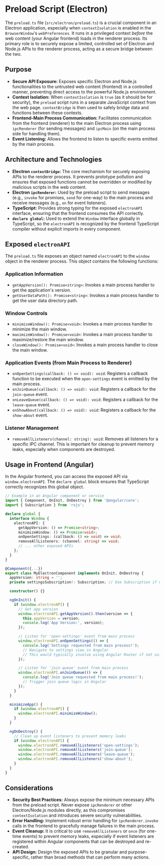 # Preload Script (Electron)

The `preload.ts` file (`src/electron/preload.ts`) is a crucial component in an Electron application, especially when `contextIsolation` is enabled in the `BrowserWindow`'s `webPreferences`. It runs in a privileged context *before* the web content (your Angular frontend) loads in the renderer process. Its primary role is to securely expose a limited, controlled set of Electron and Node.js APIs to the renderer process, acting as a secure bridge between the two.

## Purpose

- **Secure API Exposure:** Exposes specific Electron and Node.js functionalities to the untrusted web content (frontend) in a controlled manner, preventing direct access to the powerful Node.js environment.
- **Context Isolation:** When `contextIsolation` is `true` (as it should be for security), the `preload` script runs in a separate JavaScript context from the web page. `contextBridge` is then used to safely bridge data and functions between these contexts.
- **Frontend-Main Process Communication:** Facilitates communication from the frontend (renderer) to the main Electron process using `ipcRenderer` (for sending messages) and `ipcMain` (on the main process side for handling them).
- **Event Listening:** Allows the frontend to listen to specific events emitted by the main process.

## Architecture and Technologies

- **Electron `contextBridge`:** The core mechanism for securely exposing APIs to the renderer process. It prevents prototype pollution and ensures that exposed functions cannot be overridden or modified by malicious scripts in the web content.
- **Electron `ipcRenderer`:** Used by the preload script to send messages (e.g., `invoke` for promises, `send` for one-way) to the main process and receive messages (e.g., `on` for event listeners).
- **TypeScript:** Provides strong typing for the exposed `electronAPI` interface, ensuring that the frontend consumes the API correctly.
- **`declare global`:** Used to extend the `Window` interface globally in TypeScript, so the `electronAPI` is recognized by the frontend TypeScript compiler without explicit imports in every component.

## Exposed `electronAPI`

The `preload.ts` file exposes an object named `electronAPI` to the `window` object in the renderer process. This object contains the following functions:

### Application Information

- `getAppVersion(): Promise<string>`: Invokes a main process handler to get the application's version.
- `getUserDataPath(): Promise<string>`: Invokes a main process handler to get the user data directory path.

### Window Controls

- `minimizeWindow(): Promise<void>`: Invokes a main process handler to minimize the main window.
- `maximizeWindow(): Promise<void>`: Invokes a main process handler to maximize/restore the main window.
- `closeWindow(): Promise<void>`: Invokes a main process handler to close the main window.

### Application Events (from Main Process to Renderer)

- `onOpenSettings(callback: () => void): void`: Registers a callback function to be executed when the `open-settings` event is emitted by the main process.
- `onJoinQueue(callback: () => void): void`: Registers a callback for the `join-queue` event.
- `onLeaveQueue(callback: () => void): void`: Registers a callback for the `leave-queue` event.
- `onShowAbout(callback: () => void): void`: Registers a callback for the `show-about` event.

### Listener Management

- `removeAllListeners(channel: string): void`: Removes all listeners for a specific IPC channel. This is important for cleanup to prevent memory leaks, especially when components are destroyed.

## Usage in Frontend (Angular)

In the Angular frontend, you can access the exposed API via `window.electronAPI`. The `declare global` block ensures that TypeScript correctly recognizes this global object.

```typescript
// Example in an Angular component or service
import { Component, OnInit, OnDestroy } from '@angular/core';
import { Subscription } from 'rxjs';

declare global {
  interface Window {
    electronAPI: {
      getAppVersion: () => Promise<string>;
      minimizeWindow: () => Promise<void>;
      onOpenSettings: (callback: () => void) => void;
      removeAllListeners: (channel: string) => void;
      // ... other exposed APIs
    };
  }
}

@Component({...})
export class MyElectronComponent implements OnInit, OnDestroy {
  appVersion: string = '';
  private settingsSubscription!: Subscription; // Use Subscription if managing multiple listeners

  constructor() {}

  ngOnInit() {
    if (window.electronAPI) {
      // Get app version
      window.electronAPI.getAppVersion().then(version => {
        this.appVersion = version;
        console.log('App Version:', version);
      });

      // Listen for 'open-settings' event from main process
      window.electronAPI.onOpenSettings(() => {
        console.log('Settings requested from main process!');
        // Navigate to settings view in Angular
        // This would typically involve using Angular Router if not using imperative view management
      });

      // Listen for 'join-queue' event from main process
      window.electronAPI.onJoinQueue(() => {
        console.log('Join queue requested from main process!');
        // Trigger join queue logic in Angular
      });
    }
  }

  minimizeApp() {
    if (window.electronAPI) {
      window.electronAPI.minimizeWindow();
    }
  }

  ngOnDestroy() {
    // Clean up event listeners to prevent memory leaks
    if (window.electronAPI) {
      window.electronAPI.removeAllListeners('open-settings');
      window.electronAPI.removeAllListeners('join-queue');
      window.electronAPI.removeAllListeners('leave-queue');
      window.electronAPI.removeAllListeners('show-about');
    }
  }
}
```

## Considerations

- **Security Best Practices:** Always expose the minimum necessary APIs from the preload script. Never expose `ipcRenderer` or other Electron/Node.js modules directly, as this compromises `contextIsolation` and introduces severe security vulnerabilities.
- **Error Handling:** Implement robust error handling for `ipcRenderer.invoke` calls in the frontend to gracefully manage failures in the main process.
- **Event Cleanup:** It is critical to use `removeAllListeners` or `once` (for one-time events) to prevent memory leaks, especially if event listeners are registered within Angular components that can be destroyed and re-created.
- **API Design:** Design the exposed APIs to be granular and purpose-specific, rather than broad methods that can perform many actions.
